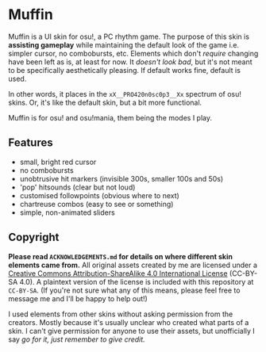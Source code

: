 Muffin
======

Muffin is a UI skin for osu!, a PC rhythm game. The purpose of this skin is
**assisting gameplay** while maintaining the default look of the game i.e.
simpler cursor, no combobursts, etc. Elements which don't *require* changing
have been left as is, at least for now. It *doesn't look bad*, but it's not
meant to be specifically aesthetically pleasing. If default works fine, default
is used.

In other words, it places in the `xX__PRO420n0sc0p3__Xx` spectrum of osu! skins.
Or, it's like the default skin, but a bit more functional.

Muffin is for osu! and osu!mania, them being the modes I play.


Features
--------

  * small, bright red cursor
  * no combobursts
  * unobtrusive hit markers (invisible 300s, smaller 100s and 50s)
  * 'pop' hitsounds (clear but not loud)
  * customised followpoints (obvious where to next)
  * chartreuse combos (easy to see or something)
  * simple, non-animated sliders


Copyright
---------

**Please read `ACKNOWLEDGEMENTS.md` for details on where different skin elements
came from.** All original assets created by me are licensed under a [Creative
Commons Attribution-ShareAlike 4.0 International
License](http://creativecommons.org/licenses/by-sa/4.0) (CC-BY-SA 4.0). A
plaintext version of the license is included with this repository at `CC-BY-SA`.
(If you're not sure what any of this means, please feel free to message me and
I'll be happy to help out!)

I used elements from other skins without asking permission from the creators.
Mostly because it's usually unclear who created what parts of a skin. I can't
give permission for anyone to use their assets, but unofficially I say *go for
it, just remember to give credit.*
